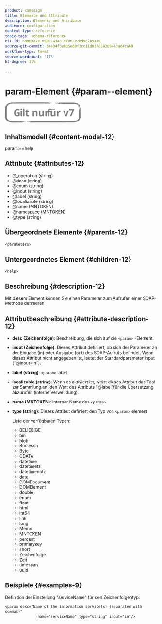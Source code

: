 ```yaml
---
product: campaign
title: Elemente und Attribute
description: Elemente und Attribute
audience: configuration
content-type: reference
topic-tags: schema-reference
exl-id: d8960a2e-6900-4346-9f06-e7dd9d7b5139
source-git-commit: 34404fbe935e68f3cc11d937839209443ad4ca60
workflow-type: tm+mt
source-wordcount: '175'
ht-degree: 11%

---
```


# param-Element {#param--element}

![](../../../assets/v7-only.svg)

## Inhaltsmodell {#content-model-12}

param:==help

## Attribute {#attributes-12}

* @_operation (string)
* @desc (string)
* @enum (string)
* @inout (string)
* @label (string)
* @localizable (string)
* @name (MNTOKEN)
* @namespace (MNTOKEN)
* @type (string)

## Übergeordnete Elemente {#parents-12}

`<parameters>`

## Untergeordnetes Element {#children-12}

`<help>`

## Beschreibung {#description-12}

Mit diesem Element können Sie einen Parameter zum Aufrufen einer SOAP-Methode definieren.

## Attributbeschreibung {#attribute-description-12}

* **desc (Zeichenfolge)**: Beschreibung, die sich auf die `<param>` -Element.
* **inout (Zeichenfolge)**: Dieses Attribut definiert, ob sich der Parameter an der Eingabe (in) oder Ausgabe (out) des SOAP-Aufrufs befindet. Wenn dieses Attribut nicht angegeben ist, lautet der Standardparameter input (&quot;@inout=in&quot;).
* **label (string)**: `<param>` label
* **localizable (string)**: Wenn es aktiviert ist, weist dieses Attribut das Tool zur Sammlung an, den Wert des Attributs &quot;@label&quot;für die Übersetzung abzurufen (interne Verwendung).
* **name (MNTOKEN)**: interner Name des `<param>`
* **type (string)**: Dieses Attribut definiert den Typ von `<param>` element

   Liste der verfügbaren Typen:

   * BELIEBIGE
   * bin
   * blob
   * Boolesch
   * Byte
   * CDATA
   * datetime
   * datetimetz
   * datetimenotz
   * date
   * DOMDocument
   * DOMElement
   * double
   * enum
   * float
   * html
   * int64
   * link
   * long
   * Memo
   * MNTOKEN
   * percent
   * primarykey
   * short
   * Zeichenfolge
   * Zeit
   * timespan
   * uuid

## Beispiele {#examples-9}

Definition der Einstellung &quot;serviceName&quot; für den Zeichenfolgentyp:

```
<param desc="Name of the information service(s) (separated with commas)"
               name="serviceName" type="string" inout="in"/>
```
